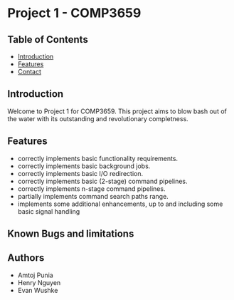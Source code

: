 # Project 1 - COMP3659

## Table of Contents
- [Introduction](#introduction)
- [Features](#features)
- [Contact](#contact)

## Introduction
Welcome to Project 1 for COMP3659. This project aims to blow bash out of the water with its outstanding 
and revolutionary completness.

## Features
- correctly implements basic functionality requirements.
- correctly implements basic background jobs.
- correctly implements basic I/O redirection.
- correctly implements basic (2-stage) command pipelines.
- correctly implements n-stage command pipelines.
- partially implements command search paths range.
- implements some additional enhancements, up to and including some
  basic signal handling

## Known Bugs and limitations

## Authors
- Amtoj Punia
- Henry Nguyen
- Evan Wushke